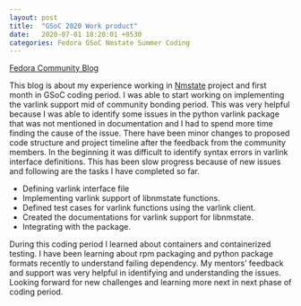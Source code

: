 ```yaml
---
layout: post
title:  "GSoC 2020 Work product"
date:   2020-07-01 18:20:01 +0530
categories: Fedora GSoC Nmstate Summer Coding
---
```

[Fedora Community Blog][blog_link]

This blog is about my experience working in [Nmstate][nmstate_pg] project and first month in GSoC coding period. I was able to start working on implementing the varlink support mid of community bonding period. This was very helpful because I was able to identify some issues in the python varlink package that was not mentioned in documentation and I had to spend more time finding the cause of the issue. There have been minor changes to proposed code structure and project timeline after the feedback from the community members. In the beginning it was difficult to identify syntax errors in varlink interface definitions. This has been slow progress because of new issues and following are the tasks I have completed so far.

* Defining varlink interface file
* Implementing varlink support of libnmstate functions.
* Defined test cases for varlink functions using the varlink client.
* Created the documentations for varlink support for libnmstate.
* Integrating with the package.

During this coding period I learned about containers and containerized testing. I have been learning about rpm packaging and python package formats recently to understand failing dependency. My mentors’ feedback and support was very helpful in identifying and understanding the issues. Looking forward for new challenges and learning more next in next phase of coding period.


[nmstate_pg]: https://www.nmstate.io/ 
[blog_link]: https://communityblog.fedoraproject.org/gsoc-2020-nmstate-project-update-for-june/